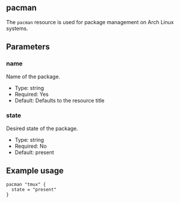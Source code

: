 ## pacman

The `pacman` resource is used for package management on Arch Linux
systems.

## Parameters

### name

Name of the package.

* Type: string
* Required: Yes
* Default: Defaults to the resource title

### state

Desired state of the package.

* Type: string
* Required: No
* Default: present

## Example usage

```hcl
pacman "tmux" {
  state = "present"
}
```
